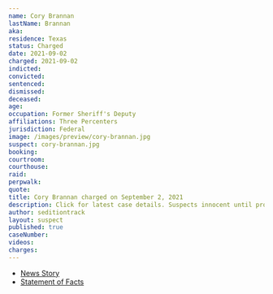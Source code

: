 ```yaml
---
name: Cory Brannan
lastName: Brannan
aka:
residence: Texas
status: Charged
date: 2021-09-02
charged: 2021-09-02
indicted:
convicted:
sentenced:
dismissed:
deceased:
age:
occupation: Former Sheriff's Deputy
affiliations: Three Percenters
jurisdiction: Federal
image: /images/preview/cory-brannan.jpg
suspect: cory-brannan.jpg
booking:
courtroom:
courthouse:
raid:
perpwalk:
quote:
title: Cory Brannan charged on September 2, 2021
description: Click for latest case details. Suspects innocent until proven guilty.
author: seditiontrack
layout: suspect
published: true
caseNumber:
videos:
charges:
---
```

- [News Story](https://www.dailymail.co.uk/news/article-9975643/Texas-deputy-sheriff-county-jailer-facing-charges-role-January-6-Capitol-riot.html)
- [Statement of Facts](https://storage.courtlistener.com/recap/gov.uscourts.dcd.235395/gov.uscourts.dcd.235395.1.1.pdf)
